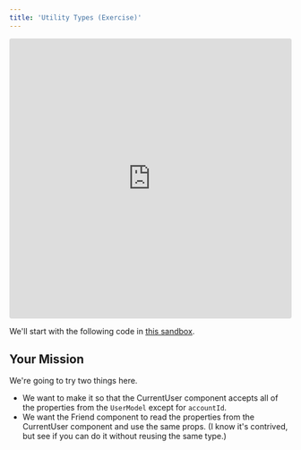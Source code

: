 ```yaml
---
title: 'Utility Types (Exercise)'
---
```


<iframe src="https://codesandbox.io/embed/fun-with-utility-types-2lmj2?fontsize=14&hidenavigation=1&module=%2Fsrc%2FApplication.tsx&theme=dark"
     style="width:100%; height:500px; border:0; border-radius: 4px; overflow:hidden;"
     title="fun-with-utility-types"
     allow="accelerometer; ambient-light-sensor; camera; encrypted-media; geolocation; gyroscope; hid; microphone; midi; payment; usb; vr; xr-spatial-tracking"
     sandbox="allow-forms allow-modals allow-popups allow-presentation allow-same-origin allow-scripts"
   ></iframe>

We'll start with the following code in [this sandbox](https://codesandbox.io/s/fun-with-utility-types-2lmj2?file=/src/Application.tsx).

## Your Mission

We're going to try two things here.

- We want to make it so that the CurrentUser component accepts all
  of the properties from the `UserModel` except for `accountId`.
- We want the Friend component to read the properties from the
  CurrentUser component and use the same props. (I know it's contrived,
  but see if you can do it without reusing the same type.)
